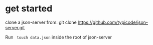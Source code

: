 # get started
clone a json-server from:
git clone https://github.com/typicode/json-server.git

Run ``` touch data.json``` inside the root of json-server
